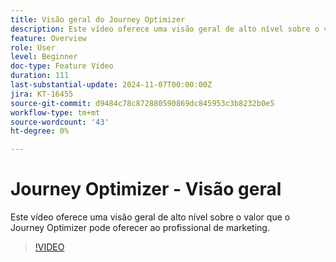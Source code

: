 ```yaml
---
title: Visão geral do Journey Optimizer
description: Este vídeo oferece uma visão geral de alto nível sobre o valor que o Journey Optimizer (AJO) pode oferecer ao profissional de marketing.
feature: Overview
role: User
level: Beginner
doc-type: Feature Video
duration: 111
last-substantial-update: 2024-11-07T00:00:00Z
jira: KT-16455
source-git-commit: d9484c78c872880590869dc845953c3b8232b0e5
workflow-type: tm+mt
source-wordcount: '43'
ht-degree: 0%

---
```



# Journey Optimizer - Visão geral

Este vídeo oferece uma visão geral de alto nível sobre o valor que o Journey Optimizer pode oferecer ao profissional de marketing.

>[!VIDEO](https://video.tv.adobe.com/v/3432964/?learn=on)
